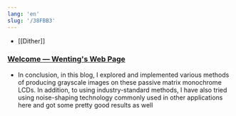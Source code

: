 ```yaml
---
lang: 'en'
slug: '/38FBB3'
---
```


- [[Dither]]

### [Welcome — Wenting's Web Page](https://www.zephray.me/post/grayscale_lcd/)

- In conclusion, in this blog, I explored and implemented various methods of producing grayscale images on these passive matrix monochrome LCDs. In addition, to using industry-standard methods, I have also tried using noise-shaping technology commonly used in other applications here and got some pretty good results as well
